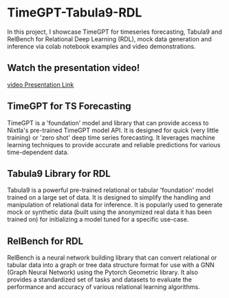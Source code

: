 # TimeGPT-Tabula9-RDL
In this project, I showcase TimeGPT for timeseries forecasting, Tabula9 and RelBench for Relational Deep Learning (RDL), mock data generation and inference via colab notebook examples and video demonstrations.

## Watch the presentation video!

[video Presentation Link](https://youtu.be/44lqtsZZgFk)

## TimeGPT for TS Forecasting

TimeGPT is a 'foundation' model and library that can provide access to Nixtla's pre-trained TimeGPT model API. It is designed for quick (very little training) or 'zero shot' deep time series forecasting. It leverages machine learning techniques to provide accurate and reliable predictions for various time-dependent data. 

## Tabula9 Library for RDL

Tabula9 is a powerful pre-trained relational or tabular 'foundation' model trained on a large set of data. It is designed to simplify the handling and manipulation of relational data for inference. It is popularly used to generate mock or synthetic data (built using the anonymized real data it has been trained on) for initializing a model tuned for a specific use-case.

## RelBench for RDL

RelBench is a neural network building library that can convert relational or tabular data into a graph or tree data structure format for use with a GNN (Graph Neural Network) using the Pytorch Geometric library. It also provides a standardized set of tasks and datasets to evaluate the performance and accuracy of various relational learning algorithms. 